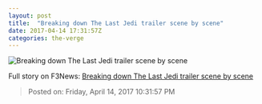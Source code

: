```yaml
---
layout: post
title:  "Breaking down The Last Jedi trailer scene by scene"
date: 2017-04-14 17:31:57Z
categories: the-verge
---
```


![Breaking down The Last Jedi trailer scene by scene](https://cdn0.vox-cdn.com/thumbor/l_-cX1f5ABvV3wn9drC_t4X49OI=/204x0:1837x855/fit-in/1200x630/cdn0.vox-cdn.com/uploads/chorus_asset/file/8341837/EP8-FF-000045-2040.0.jpg)




Full story on F3News: [Breaking down The Last Jedi trailer scene by scene](http://www.f3nws.com/n/WFKqzC)

> Posted on: Friday, April 14, 2017 10:31:57 PM
